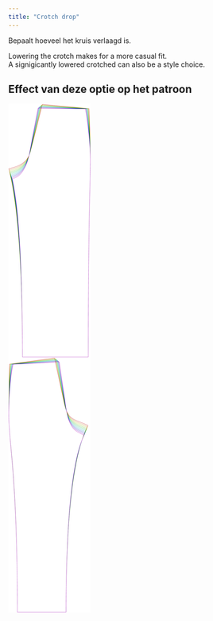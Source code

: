 ```yaml
---
title: "Crotch drop"
---
```


Bepaalt hoeveel het kruis verlaagd is.

Lowering the crotch makes for a more casual fit.\
A signigicantly lowered crotched can also be a style choice.

## Effect van deze optie op het patroon

![Deze afbeelding toont het effect van deze optie door meerdere varianten die een andere waarde hebben voor deze optie te vervangen](titan_crotchdrop_sample.svg "Effect of this option on the pattern")
